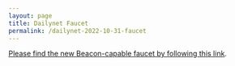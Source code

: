 ```yaml
---
layout: page
title: Dailynet Faucet
permalink: /dailynet-2022-10-31-faucet
---
```


[Please find the new Beacon-capable faucet by following this link](https://faucet.dailynet-2022-10-31.teztnets.xyz).
